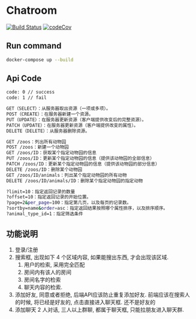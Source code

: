 # Chatroom

[![Build Status](https://travis-ci.org/pengliheng/chatroom.svg?branch=develop)](https://travis-ci.org/pengliheng/chatroom)
[![codeCov](https://codecov.io/gh/pengliheng/chatroom/branch/develop/graph/badge.svg)](https://codecov.io/gh/pengliheng/chatroom)

## Run command

```bash
docker-compose up --build
```

## Api Code

```bash
code: 0 // success
code: 1 // fail

GET（SELECT）：从服务器取出资源（一项或多项）。
POST（CREATE）：在服务器新建一个资源。
PUT（UPDATE）：在服务器更新资源（客户端提供改变后的完整资源）。
PATCH（UPDATE）：在服务器更新资源（客户端提供改变的属性）。
DELETE（DELETE）：从服务器删除资源。

GET /zoos：列出所有动物园
POST /zoos：新建一个动物园
GET /zoos/ID：获取某个指定动物园的信息
PUT /zoos/ID：更新某个指定动物园的信息（提供该动物园的全部信息）
PATCH /zoos/ID：更新某个指定动物园的信息（提供该动物园的部分信息）
DELETE /zoos/ID：删除某个动物园
GET /zoos/ID/animals：列出某个指定动物园的所有动物
DELETE /zoos/ID/animals/ID：删除某个指定动物园的指定动物

?limit=10：指定返回记录的数量
?offset=10：指定返回记录的开始位置。
?page=2&per_page=100：指定第几页，以及每页的记录数。
?sortby=name&order=asc：指定返回结果按照哪个属性排序，以及排序顺序。
?animal_type_id=1：指定筛选条件
```

## 功能说明

1. 登录/注册
2. 搜索框, 出现如下 4 个区域内容, 如果能搜出东西, 才会出现该区域.
   1. 用户的检索, 采用完全匹配
   2. 房间内有该人的房间
   3. 房间名字的检索
   4. 聊天内容的检索.
3. 添加好友, 同意或者拒绝, 后端API应该防止重复添加好友. 前端应该在搜索人的时候, 将已经是好友的, 点击直接进入聊天框. 还不是好友的
4. 添加聊天 2 人对话, 三人以上群聊, 都属于聊天框, 只能拉朋友进入聊天群.
